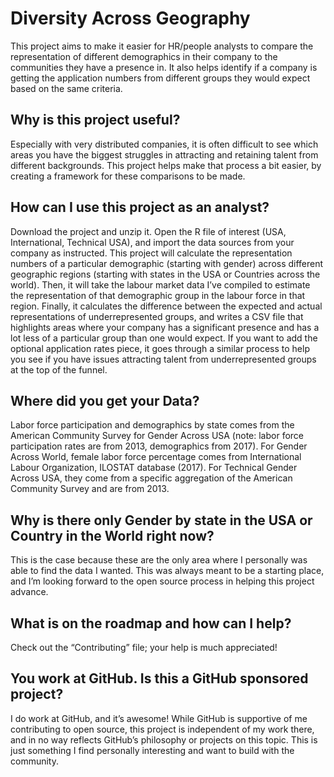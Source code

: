 # Diversity Across Geography
This project aims to make it easier for HR/people analysts to compare the representation of different demographics in their company to the communities they have a presence in. It also helps identify if a company is getting the application numbers from different groups they would expect based on the same criteria. 

## Why is this project useful? 
Especially with very distributed companies, it is often difficult to see which areas you have the biggest struggles in attracting and retaining talent from different backgrounds. This project helps make that process a bit easier, by creating a framework for these comparisons to be made.

## How can I use this project as an analyst?
Download the project and unzip it. Open the R file of interest (USA, International, Technical USA), and import the data sources from your company as instructed. This project will calculate the representation numbers of a particular demographic (starting with gender) across different geographic regions (starting with states in the USA or Countries across the world). Then, it will take the labour market data I’ve compiled to estimate the representation of that demographic group in the labour force in that region. Finally, it calculates the difference between the expected and actual representations of underrepresented groups, and writes a CSV file that highlights areas where your company has a significant presence and has a lot less of a particular group than one would expect. If you want to add the optional application rates piece, it goes through a similar process to help you see if you have issues attracting talent from underrepresented groups at the top of the funnel.

## Where did you get your Data?
Labor force participation and demographics by state comes from the American Community Survey for Gender Across USA (note: labor force participation rates are from 2013, demographics from 2017). For Gender Across World, female labor force percentage comes from International Labour Organization, ILOSTAT database (2017). For Technical Gender Across USA, they come from a specific aggregation of the American Community Survey and are from 2013.  

## Why is there only Gender by state in the USA or Country in the World right now?
This is the case because these are the only area where I personally was able to find the data I wanted. This was always meant to be a starting place, and I’m looking forward to the open source process in helping this project advance.

## What is on the roadmap and how can I help?
Check out the “Contributing” file; your help is much appreciated!

## You work at GitHub. Is this a GitHub sponsored project?
I do work at GitHub, and it’s awesome! While GitHub is supportive of me contributing to open source, this project is independent of my work there, and in no way reflects GitHub’s philosophy or projects on this topic. This is just something I find personally interesting and want to build with the community. 
